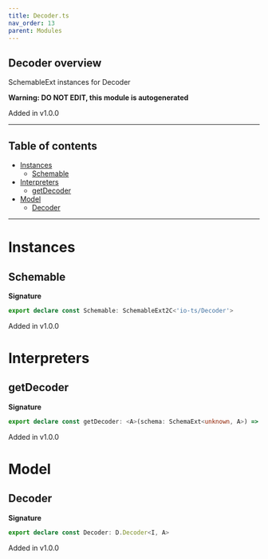 ```yaml
---
title: Decoder.ts
nav_order: 13
parent: Modules
---
```


## Decoder overview

SchemableExt instances for Decoder

**Warning: DO NOT EDIT, this module is autogenerated**

Added in v1.0.0

---

<h2 class="text-delta">Table of contents</h2>

- [Instances](#instances)
  - [Schemable](#schemable)
- [Interpreters](#interpreters)
  - [getDecoder](#getdecoder)
- [Model](#model)
  - [Decoder](#decoder)

---

# Instances

## Schemable

**Signature**

```ts
export declare const Schemable: SchemableExt2C<'io-ts/Decoder'>
```

Added in v1.0.0

# Interpreters

## getDecoder

**Signature**

```ts
export declare const getDecoder: <A>(schema: SchemaExt<unknown, A>) => D.Decoder<unknown, A>
```

Added in v1.0.0

# Model

## Decoder

**Signature**

```ts
export declare const Decoder: D.Decoder<I, A>
```

Added in v1.0.0
